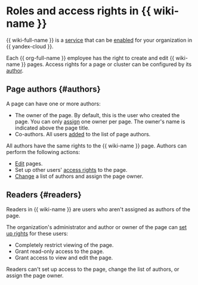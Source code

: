 # Roles and access rights in {{ wiki-name }}


{{ wiki-full-name }} is a [service](../organization/manage-services.md) that can be [enabled](./enable-wiki.md) for your organization in {{ yandex-cloud }}.


Each {{ org-full-name }} employee has the right to create and edit {{ wiki-name }} pages. Access rights for a page or cluster can be configured by its [author](./page-management/access-setup.md).


## Page authors {#authors}

A page can have one or more authors:
* The owner of the page. By default, this is the user who created the page. You can only [assign](./page-management/edit-owner.md#edit-owner) one owner per page. The owner's name is indicated above the page title.
* Co-authors. All users [added](./page-management/edit-owner.md#add) to the list of page authors.

All authors have the same rights to the {{ wiki-name }} page. Authors can perform the following actions:
* [Edit](./edit-page.md) pages.
* Set up other users' [access rights](./page-management/access-setup.md) to the page.
* [Change](./page-management/edit-owner.md) a list of authors and assign the page owner.

## Readers {#readers}

Readers in {{ wiki-name }} are users who aren't assigned as authors of the page.

The organization's administrator and author or owner of the page can [set up rights](./page-management/access-setup.md) for these users:
* Completely restrict viewing of the page.
* Grant read-only access to the page.
* Grant access to view and edit the page.

Readers can't set up access to the page, change the list of authors, or assign the page owner.
